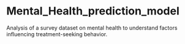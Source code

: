 # Mental_Health_prediction_model
Analysis of a survey dataset on mental health to understand factors influencing treatment-seeking behavior.
